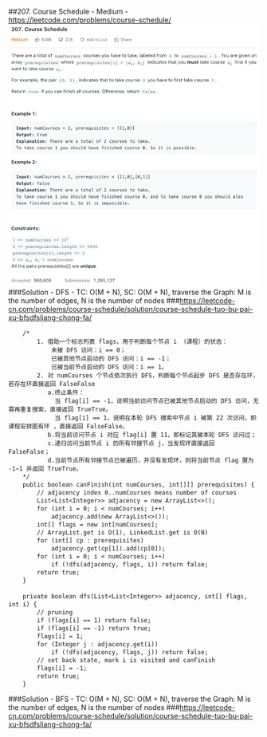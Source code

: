 ##207. Course Schedule - Medium - https://leetcode.com/problems/course-schedule/
![Img of course schedule](imgs/207.%20Course%20Schedule.png)
###Solution - DFS - TC: O(M + N), SC: O(M + N), traverse the Graph: M is the number of edges, N is the number of nodes
###https://leetcode-cn.com/problems/course-schedule/solution/course-schedule-tuo-bu-pai-xu-bfsdfsliang-chong-fa/
```
    /*
        1. 借助一个标志列表 flags，用于判断每个节点 i （课程）的状态：
            未被 DFS 访问：i == 0；
            已被其他节点启动的 DFS 访问：i == -1；
            已被当前节点启动的 DFS 访问：i == 1。
        2. 对 numCourses 个节点依次执行 DFS，判断每个节点起步 DFS 是否存在环，若存在环直接返回 FalseFalse    
           a.终止条件：
             当 flag[i] == -1，说明当前访问节点已被其他节点启动的 DFS 访问，无需再重复搜索，直接返回 TrueTrue。
             当 flag[i] == 1，说明在本轮 DFS 搜索中节点 i 被第 22 次访问，即 课程安排图有环 ，直接返回 FalseFalse。
           b.将当前访问节点 i 对应 flag[i] 置 11，即标记其被本轮 DFS 访问过；
           c.递归访问当前节点 i 的所有邻接节点 j，当发现环直接返回 FalseFalse；
           d.当前节点所有邻接节点已被遍历，并没有发现环，则将当前节点 flag 置为 -1−1 并返回 TrueTrue。
    */
    public boolean canFinish(int numCourses, int[][] prerequisites) {
        // adjacency index 0..numCourses means number of courses
        List<List<Integer>> adjacency = new ArrayList<>();
        for (int i = 0; i < numCourses; i++)
            adjacency.add(new ArrayList<>());
        int[] flags = new int[numCourses];
        // ArrayList.get is O(1), LinkedList.get is O(N)
        for (int[] cp : prerequisites)
            adjacency.get(cp[1]).add(cp[0]);
        for (int i = 0; i < numCourses; i++)
            if (!dfs(adjacency, flags, i)) return false;
        return true;
    }

    private boolean dfs(List<List<Integer>> adjacency, int[] flags, int i) {
        // pruning 
        if (flags[i] == 1) return false;
        if (flags[i] == -1) return true;
        flags[i] = 1;
        for (Integer j : adjacency.get(i))
            if (!dfs(adjacency, flags, j)) return false;
        // set back state, mark i is visited and canFinish
        flags[i] = -1;
        return true;
    }
```
###Solution - BFS - TC: O(M + N), SC: O(M + N), traverse the Graph: M is the number of edges, N is the number of nodes
###https://leetcode-cn.com/problems/course-schedule/solution/course-schedule-tuo-bu-pai-xu-bfsdfsliang-chong-fa/
```
```
